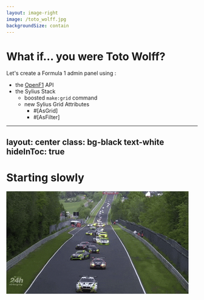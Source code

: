 ```yaml
---
layout: image-right
image: /toto_wolff.jpg
backgroundSize: contain
---
```


# What if... you were Toto Wolff?

Let's create a Formula 1 admin panel using :

* the [OpenF1](https://openf1.org/) API
* the Sylius Stack
    * boosted `make:grid` command
    * new Sylius Grid Attributes
        * #[AsGrid]
        * #[AsFilter]

<!-- 

Présentation du contexte de l'application démo.
-->

---
layout: center
class: bg-black text-white
hideInToc: true
---

# Starting slowly

<img src="/formation_lap.gif">
